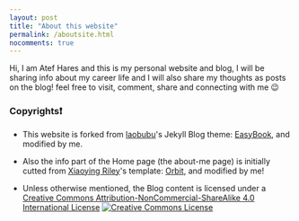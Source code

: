 ```yaml
---
layout: post
title: "About this website"
permalink: /aboutsite.html
nocomments: true
---
```


Hi, I am Atef Hares and this is my personal website and blog, I will be sharing info about my career life and I will also share my thoughts as posts on the blog! feel free to visit, comment, share and connecting with me :wink:


### Copyrights:exclamation: ###

* This website is forked from [laobubu](http://laobubu.net)'s Jekyll Blog theme: [EasyBook](https://github.com/laobubu/jekyll-theme-EasyBook), and modified by me.

* Also the info part of the Home page (the about-me page) is initially cutted from [Xiaoying Riley](http://themes.3rdwavemedia.com/)'s template: [Orbit](http://themes.3rdwavemedia.com/website-templates/orbit-free-resume-cv-template-for-developers/), and modified by me!

* Unless otherwise mentioned, the Blog content is licensed under a [Creative Commons Attribution-NonCommercial-ShareAlike 4.0 International License](http://creativecommons.org/licenses/by-nc-sa/4.0/)
 	<a rel="license" href="http://creativecommons.org/licenses/by-nc-sa/4.0/">
			<img alt="Creative Commons License" style="border-width:0" src="https://i.creativecommons.org/l/by-nc-sa/4.0/88x31.png" />
		</a>



